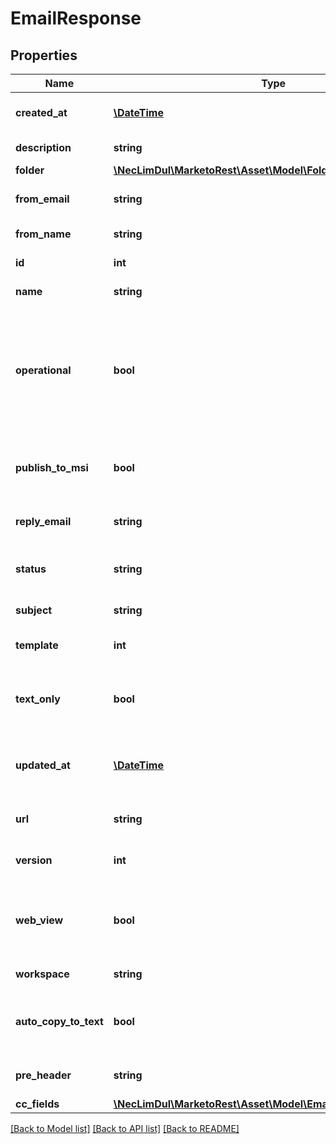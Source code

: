 # EmailResponse

## Properties
Name | Type | Description | Notes
------------ | ------------- | ------------- | -------------
**created_at** | [**\DateTime**](\DateTime.md) | Datetime the asset was created | [optional] 
**description** | **string** | Description of the asset | [optional] 
**folder** | [**\NecLimDul\MarketoRest\Asset\Model\Folder**](Folder.md) |  | 
**from_email** | **string** | From-address of the Email | 
**from_name** | **string** | From-name of the Email | 
**id** | **int** | Id of the asset | [optional] 
**name** | **string** | Name of the asset | [optional] 
**operational** | **bool** | Whether the email is operational.  Operational emails bypass unsubscribe status.  Defaults to false | 
**publish_to_msi** | **bool** | Whether the email is published to Marketo Sales Insight | 
**reply_email** | **string** | Reply-To address of the Email | 
**status** | **string** | Status filter for draft or approved versions | 
**subject** | **string** | Subject Line of the Email | 
**template** | **int** | Id of the parent template | 
**text_only** | **bool** | Setting to include text-only version of email when sent | 
**updated_at** | [**\DateTime**](\DateTime.md) | Datetime the asset was most recently updated | [optional] 
**url** | **string** | Url of the asset in the Marketo UI | [optional] 
**version** | **int** | The type version of the email | [optional] 
**web_view** | **bool** | Whether &#39;View as Webpage&#39; function is enabled for the email | 
**workspace** | **string** | Name of the workspace | [optional] 
**auto_copy_to_text** | **bool** | Setting to automatically copy HTML version to Text version | 
**pre_header** | **string** | The email preheader text | 
**cc_fields** | [**\NecLimDul\MarketoRest\Asset\Model\EmailResponseCCFields[]**](EmailResponseCCFields.md) |  | [optional] 

[[Back to Model list]](../README.md#documentation-for-models) [[Back to API list]](../README.md#documentation-for-api-endpoints) [[Back to README]](../README.md)


